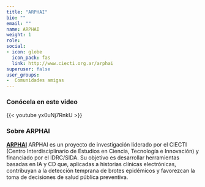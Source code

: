 ```yaml
---
title: "ARPHAI"
bio: ""
email: ""
name: ARPHAI
weight: 1
role: 
social:
- icon: globe
  icon_pack: fas
  link: http://www.ciecti.org.ar/arphai
superuser: false
user_groups:
-  Comunidades amigas
---
```


### Conócela en este video

{{< youtube yx0uNj7RnkU >}} 

### Sobre ARPHAI

**[ARPHAI](http://www.ciecti.org.ar/arphai)** ARPHAI es un proyecto de investigación liderado por el CIECTI (Centro Interdisciplinario de Estudios en Ciencia, Tecnología e Innovación) y financiado por el IDRC/SIDA. Su objetivo es desarrollar herramientas basadas en IA y CD que, aplicadas a historias clínicas electrónicas, contribuyan a la detección temprana de brotes epidémicos y favorezcan la toma de decisiones de salud pública preventiva. 
